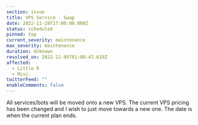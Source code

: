 ```yaml
---
section: issue
title: VPS Service - Swap
date: 2022-11-28T17:00:00.000Z
status: scheduled
pinned: top
current_severity: maintenance
max_severity: maintenance
duration: Unknown
resolved_on: 2022-11-09T01:08:47.619Z
affected:
  - Little R
  - Misc.
twitterFeed: ""
enableComments: false
---
```

A﻿ll services/bots will be moved onto a new VPS. The current VPS pricing has been changed and I wish to just move towards a new one. The date is when the current plan ends.